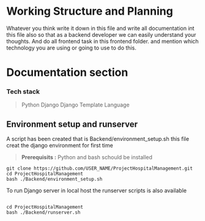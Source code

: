 # Working Structure and Planning
Whatever you think write it down in this file and write all documentation int this file also so that as a backend developer we can easily understand your thoughts. And do all frontend task in this frontend folder. and mention which technology you are using or going to use to do this.

# Documentation section
### Tech stack 
> Python 
> Django 
> Django Template Language 

## Environment setup and runserver
A script has been created that is Backend/environment_setup.sh this file creat the django environment for first time 
> **Prerequisits :**
> Python and bash schould be installed

```shell 
git clone https://github.com/USER_NAME/ProjectHospitalManagement.git
cd ProjectHospitalManagement
bash ./Backend/environment_setup.sh
```

To run Django server in local host the runserver scripts is also available 

```shell 

cd ProjectHospitalManagement
bash ./Backend/runserver.sh
```

